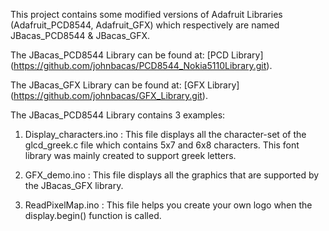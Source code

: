 This project contains some modified versions of Adafruit Libraries (Adafruit_PCD8544, Adafruit_GFX)
which respectively are named JBacas_PCD8544 & JBacas_GFX.

The JBacas_PCD8544 Library can be found at: [PCD Library] (https://github.com/johnbacas/PCD8544_Nokia5110Library.git).

The JBacas_GFX Library can be found at: [GFX Library] (https://github.com/johnbacas/GFX_Library.git).

The JBacas_PCD8544 Library contains 3 examples:

1. Display_characters.ino : This file displays all the character-set of the glcd_greek.c file
   which contains 5x7 and 6x8 characters. This font library was mainly created to support greek letters.

2. GFX_demo.ino : This file displays all the graphics that are supported by the JBacas_GFX library.

3. ReadPixelMap.ino : This file helps you create your own logo when the display.begin() function is called.
